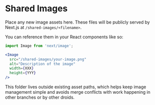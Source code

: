 # Shared Images

Place any new image assets here. These files will be publicly served by Next.js at `/shared-images/<filename>`.

You can reference them in your React components like so:

```jsx
import Image from 'next/image';

<Image
  src="/shared-images/your-image.png"
  alt="Description of the image"
  width={XXX}
  height={YYY}
/>
```

This folder lives outside existing asset paths, which helps keep image management simple and avoids merge conflicts with work happening in other branches or by other droids.
